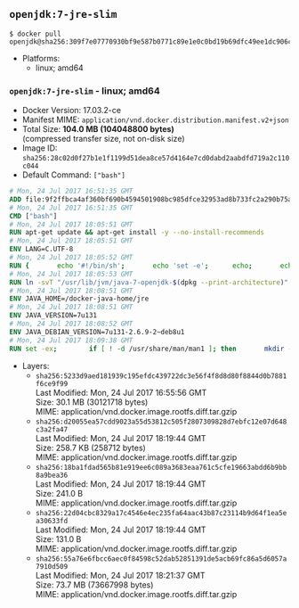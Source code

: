 ## `openjdk:7-jre-slim`

```console
$ docker pull openjdk@sha256:309f7e07770930bf9e587b0771c89e1e0c0bd19b69dfc49ee1dc906ce46baceb
```

-	Platforms:
	-	linux; amd64

### `openjdk:7-jre-slim` - linux; amd64

-	Docker Version: 17.03.2-ce
-	Manifest MIME: `application/vnd.docker.distribution.manifest.v2+json`
-	Total Size: **104.0 MB (104048800 bytes)**  
	(compressed transfer size, not on-disk size)
-	Image ID: `sha256:28c02d0f27b1e1f1199d51dea8ce57d4164e7cd0dabd2aabdfd719a2c110c044`
-	Default Command: `["bash"]`

```dockerfile
# Mon, 24 Jul 2017 16:51:35 GMT
ADD file:9f2ffbca4af360bf690b4594501908bc985dfce32953ad8b733fc2a290b75a80 in / 
# Mon, 24 Jul 2017 16:51:35 GMT
CMD ["bash"]
# Mon, 24 Jul 2017 18:05:51 GMT
RUN apt-get update && apt-get install -y --no-install-recommends 		bzip2 		unzip 		xz-utils 	&& rm -rf /var/lib/apt/lists/*
# Mon, 24 Jul 2017 18:05:51 GMT
ENV LANG=C.UTF-8
# Mon, 24 Jul 2017 18:05:52 GMT
RUN { 		echo '#!/bin/sh'; 		echo 'set -e'; 		echo; 		echo 'dirname "$(dirname "$(readlink -f "$(which javac || which java)")")"'; 	} > /usr/local/bin/docker-java-home 	&& chmod +x /usr/local/bin/docker-java-home
# Mon, 24 Jul 2017 18:05:53 GMT
RUN ln -svT "/usr/lib/jvm/java-7-openjdk-$(dpkg --print-architecture)" /docker-java-home
# Mon, 24 Jul 2017 18:08:51 GMT
ENV JAVA_HOME=/docker-java-home/jre
# Mon, 24 Jul 2017 18:08:51 GMT
ENV JAVA_VERSION=7u131
# Mon, 24 Jul 2017 18:08:52 GMT
ENV JAVA_DEBIAN_VERSION=7u131-2.6.9-2~deb8u1
# Mon, 24 Jul 2017 18:09:38 GMT
RUN set -ex; 		if [ ! -d /usr/share/man/man1 ]; then 		mkdir -p /usr/share/man/man1; 	fi; 		apt-get update; 	apt-get install -y 		openjdk-7-jre-headless="$JAVA_DEBIAN_VERSION" 	; 	rm -rf /var/lib/apt/lists/*; 		[ "$(readlink -f "$JAVA_HOME")" = "$(docker-java-home)" ]; 		update-alternatives --get-selections | awk -v home="$(readlink -f "$JAVA_HOME")" 'index($3, home) == 1 { $2 = "manual"; print | "update-alternatives --set-selections" }'; 	update-alternatives --query java | grep -q 'Status: manual'
```

-	Layers:
	-	`sha256:5233d9aed181939c195efdc439722dc3e56f4f8d8d80f8844d0b7881f6ce9f99`  
		Last Modified: Mon, 24 Jul 2017 16:55:56 GMT  
		Size: 30.1 MB (30121718 bytes)  
		MIME: application/vnd.docker.image.rootfs.diff.tar.gzip
	-	`sha256:d20055ea57cdd9023a55d53812c505f2807309828d7ebfc12e07d648c3a2fa47`  
		Last Modified: Mon, 24 Jul 2017 18:19:44 GMT  
		Size: 258.7 KB (258712 bytes)  
		MIME: application/vnd.docker.image.rootfs.diff.tar.gzip
	-	`sha256:18ba1fdad565b81e919ee6c089a3683eaa761c5cfe19663abdd6b9bb8a9bea36`  
		Last Modified: Mon, 24 Jul 2017 18:19:44 GMT  
		Size: 241.0 B  
		MIME: application/vnd.docker.image.rootfs.diff.tar.gzip
	-	`sha256:22d04cbc8329a17c4546e4ec235fa64aac43b87c23114b9d64f1ea5ea30633fd`  
		Last Modified: Mon, 24 Jul 2017 18:19:44 GMT  
		Size: 131.0 B  
		MIME: application/vnd.docker.image.rootfs.diff.tar.gzip
	-	`sha256:55a76e6fbcc6aec0f84598c52dab52851391de5acb69fc86a5d6057a7910d509`  
		Last Modified: Mon, 24 Jul 2017 18:21:37 GMT  
		Size: 73.7 MB (73667998 bytes)  
		MIME: application/vnd.docker.image.rootfs.diff.tar.gzip
